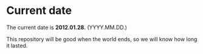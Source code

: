 # Current date

The current date is **2012.01.28.** (YYYY.MM.DD.)

This repository will be good when the world ends, so we will know how long it lasted.